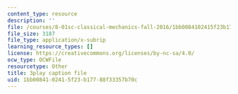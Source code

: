 ```yaml
---
content_type: resource
description: ''
file: /courses/8-01sc-classical-mechanics-fall-2016/1bb0084102415f23b17788f33357b70c_e548hRYcXlg.vtt
file_size: 3187
file_type: application/x-subrip
learning_resource_types: []
license: https://creativecommons.org/licenses/by-nc-sa/4.0/
ocw_type: OCWFile
resourcetype: Other
title: 3play caption file
uid: 1bb00841-0241-5f23-b177-88f33357b70c
---
```

